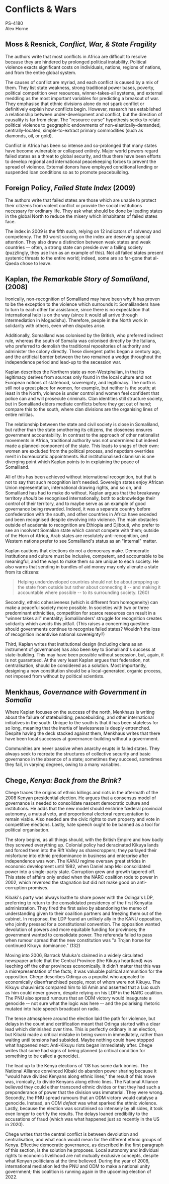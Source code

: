 # Conflicts \& Wars

PS-4180
\
Alex Horne

## Moss \& Resnick,  *Conflict, War, \& State Fragility*

The authors write that most conflicts in Africa are difficult to resolve because they are hindered by prolonged political instability. Political violence exacts significant costs on individuals, nations, regions of nations, and from the entire global system. 

The causes of conflict are myriad, and each conflict is caused by a mix of them. They list state weakness, strong traditional power bases, poverty, political competition over resources, winner-takes-all systems, and external meddling as the most important variables for predicting a breakout of war. They emphasise that ethnic divisions alone do not spark conflict or definitively explain how conflicts begin. However, research has established a relationship between under-development and conflict, but the direction of causality is far from clear. The "resource curse" hypothesis seeks to relate political violence to geographic endowments of non-elastically-demanded, centrally-located, simple-to-extract primary commodities (such as diamonds, oil, or gold). 

Conflict in Africa has been so intense and so-prolonged that many states have become vulnerable or collapsed entirely. Major world powers regard failed states as a threat to global security, and thus there have been efforts to develop regional and international peacekeeping forces to prevent the spread of violence. External donors have employed conditional lending or suspended loan conditions so as to promote peacebuilding.

## Foreign Policy, *Failed State Index* (2009)

The authors write that failed states are those which are unable to protect their citizens from violent conflict or provide the social institutions necessary for ordinary life. They ask what should be done by leading states in the global North to reduce the misery which inhabitants of failed states face. 

The index in 2009 is the fifth such, relying on 12 indicators of solvency and competency. The 60 worst scoring on the index are deserving special attention. They also draw a distinction between weak states and weak countries -- often, a strong state can preside over a failing society (puzzlingly, they use Iran as an example of this). Not all failed states present systemic threats to the entire world; indeed, some are so far-gone that al-Qaeda chose to leave. 

## Kaplan, *the Remarkable Story of Somaliland*, (2008)

Ironically, non-recognition of Somaliland may have been why it has proven to be the exception to the violence which surrounds it: Somalilanders have to turn to each other for assistance, since there is no expectation that international help is on the way (since it would all arrive through intermediation in Mogadishu). Therefore, people in the North work in solidarity with others, even when disputes arise. 

Additionally, Somaliland was colonised by the British, who preferred indirect rule, whereas the south of Somalia was colonised directly by the Italians, who preferred to demolish the traditional repositories of authority and administer the colony directly. These divergent paths began a century ago, and the artificial border between the two remained a wedge throughout the independence period and lead-up to the secession war. 

Kaplan describes the Northern state as non-Westphalian, in that its legitimacy derives from sources only found in the local culture and not European notions of statehood, sovereignty, and legitimacy. The north is still not a great place for women, for example, but neither is the south; at least in the North, violence is under control and women feel confident that police can and will prosecute criminals. Clan identities still structure society, but in Somaliland elders mediate conflicts before they get out of hand; compare this to the south, where clan divisions are the organising lines of entire militias. 

The relationship between the state and civil society is close in Somaliland, but rather than the state smothering its citizens, the closeness ensures government accountability. In contrast to the approach of other nationalist movements in Africa, traditional authority was not undermined but indeed made a planned-component of the state. This leads to snags of their own: women are excluded from the political process, and nepotism overrides merit in bureaucratic appointments. But institutionalised clannism is one diverging point which Kaplan points to in explaining the peace of Somaliland. 

All of this has been achieved without international recognition, but that is not to say that such recognition isn't needed. Sovereign states enjoy African Union representation, international drawing rights, and so on, and Somaliland has had to make do without. Kaplan argues that the breakaway territory *should* be recognised internationally, both to acknowledge their control of their territory, and to maybe serve as an example of good governance being rewarded. Indeed, it was a separate country before confederation with the south, and other countries in Africa have seceded and been recognised despite devolving into violence. The main obstacles outside of academia to recognition are Ethiopia and Djibouti, who prefer to see an insolvent Somalian state which cannot compete with them; outside of the Horn of Africa, Arab states are resolutely anti-recognition, and Western nations prefer to see Somaliland's status as an "internal" matter. 

Kaplan cautions that elections do not a democracy make. Democratic institutions and culture must be inclusive, competent, and accountable to be meaningful, and the ways to make them so are unique to each society. He also warns that sending in bundles of aid money may only alienate a state from its citizens: 

> Helping underdeveloped countries should not be about propping up the state from outside but rather about connecting it -- and making it accountable where possible -- to its surrounding society. (260)

Secondly, ethnic cohesiveness (which is different from homogeneity) can make a peaceful society more possible. In societies with two or three predominant ethnicities, competition for scarce resources can result in a "winner takes all" mentality; Somalilanders' struggle for recognition creates solidarity which avoids this pitfall. (This raises a concerning question: should governments continue to recognise failed states? Wouldn't the loss of recognition incentivise national sovereignty?)

Third, Kaplan writes that institutional design (including clans as an instrument of governance) has also been key to Somaliland's success at state-building. This may have been possible without secession, but, again, it is not guaranteed. At the very least Kaplan argues that federation, not centralisation, should be considered as a solution. Most importantly, designing a new constitution should be a local-generated, organic process, not imposed from without by political scientists.

## Menkhaus, *Governance with Government in Somalia* 

Where Kaplan focuses on the success of the north, Menkhaus is writing about the failure of statebuilding, peacebuilding, and other international initiatives in the south. Unique to the south is that it has been stateless for so long, meaning that the inertia of lawlessness is deeply entrenched. Despite having the deck stacked against them, Menkhaus writes that there have been local successes at governance-building without a government.

Communities are never passive when anarchy erupts in failed states. They always seek to recreate the structures of collective security and basic governance in the absence of a state; sometimes they succeed, sometimes they fail, in varying degrees, owing to a many variables.

## Chege, *Kenya: Back from the Brink?*

Chege traces the origins of ethnic killings and riots in the aftermath of the 2008 Kenyan presidential election. He argues that a consensus model of governance is needed to consolidate nascent democratic culture and institutions. He adds that the new model should enshrine fœderal provincial autonomy, a mutual veto, and proportional electoral representation to remain viable. Also needed are the civic rights to own property and vote in competitive elections. Lastly, hate speech ought to be banned as a tool for political organisation.

The story begins, as all things should, with the British Empire and how badly they screwed everything up. Colonial policy had deracinated Kikuya lands and forced them into the Rift Valley as sharecroppers; they parlayed their misfortune into ethnic predominance in business and enterprise after independence was won. The KANU regime oversaw great strides in economic development until 1982, when Daniel arap Moi consolidated power into a single-party state. Corruption grew and growth tapered off. This state of affairs only ended when the NARC coalition rode to power in 2002, which reversed the stagnation but did not make good on anti-corruption promises. 

Kibaki's party was always loathe to share power with the Odinga's LDP, preferring to return to the consolidated presidency of the first Kenyatta administration. They fired the first salvo by abandoning the memo of understanding given to their coalition partners and freezing them out of the cabinet. In response, the LDP found an unlikely ally in the KANU opposition, who jointly pressed for a constitutional convention. The opposition wanted devolution of powers and more equitable funding for provinces; the government wanted to consolidate power. The referenda failed to pass when rumour spread that the new constitution was "a Trojan horse for continued Kikuyu dominance." (132)

Moving into 2006, Barrack Muluka's claimed in a widely circulated newspaper article that the Central Province (the Kikuyu heartland) was leeching off the other provinces economically. It didn't matter that this was a misrepresentation of the facts; it was valuable political ammunition for the opposition. Chege describes Odinga as a populist who appealed to economically disenfranchised people, most of whom were not Kikuyu. The Kikuyu chauvinists compared him to Idi Amin and asserted that a Luo such as him could never govern, despite relying on his LDP in the NARC coalition. The PNU also spread rumours that an ODM victory would inaugurate a genocide -- not sure what the logic was here -- and the polarising rhetoric mutated into hate speech broadcast on radio.

The tense atmosphere around the election laid the path for violence, but delays in the count and certification meant that Odinga started with a clear lead which diminished over time. This is perfectly ordinary in an election, but Kibaki made a critical mistake in being sworn in immediately, rather than waiting until tensions had subsided. Maybe nothing could have stopped what happened next: Anti-Kikuyu riots began immediately after. Chege writes that some had signs of being planned (a critical condition for something to be called a genocide). 

The lead up to the Kenya elections of '08 has some dark ironies. The National Alliance convinced Kibaki do abandon power sharing because it "would have divided Kenyans along ethnic lines;" the result of this move was, ironically, to divide Kenyans along ethnic lines. The National Alliance believed they could either transcend ethnic divides or that they had such a preponderance of power that the division was immaterial. They were wrong. Secondly, the PNU spread rumours that an ODM victory would catalyse a genocide. Instead, an ODM *defeat* was what sparked the ethnic violence. Lastly, because the election was scrutinised so intensely by all sides, it took even longer to certify the results. The delays loaned credibility to the accusations of fraud (which was what happened just so recently in the US in 2020). 

Chege writes that the central conflict is between devolution and centralisation, and what each would mean for the different ethnic groups of Kenya. Effective democratic governance, as described in the first paragraph of this section, is the solution he proposes. Local autonomy and individual rights to economic livelihood are not mutually exclusive concepts, despite what Kenyan politicians at the time believed. During the year of 2008, international mediation led the PNU and ODM to make a national unity government; this coalition is running again in the upcoming election of 2022.
